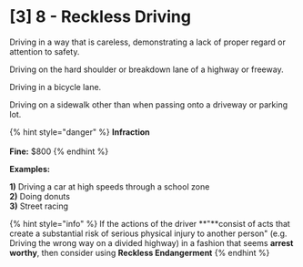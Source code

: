 # \[3] 8 - Reckless Driving



Driving in a way that is careless, demonstrating a lack of proper regard or attention to safety.

Driving on the hard shoulder or breakdown lane of a highway or freeway.&#x20;

Driving in a bicycle lane.

Driving on a sidewalk other than when passing onto a driveway or parking lot.&#x20;

{% hint style="danger" %}
**Infraction** \
\
**Fine:** $800
{% endhint %}

**Examples:**&#x20;

**1)** Driving a car at high speeds through a school zone\
**2)** Doing donuts\
**3)** Street racing&#x20;

{% hint style="info" %}
If the actions of the driver **"**consist of acts that create a substantial risk of serious physical injury to another person" (e.g. Driving the wrong way on a divided highway) in a fashion that seems **arrest worthy**, then consider using **Reckless Endangerment**
{% endhint %}
